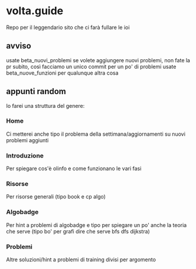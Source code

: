 # volta.guide

Repo per il leggendario sito che ci farà fullare le ioi


## avviso
usate beta_nuovi_problemi se volete aggiungere nuovi problemi, non fate la pr subito, così facciamo un unico commit per un po' di problemi
usate beta_nuove_funzioni per qualunque altra cosa


## appunti random

Io farei una struttura del genere:
### Home
Ci metterei anche tipo il problema della settimana/aggiornamenti su nuovi problemi aggiunti

### Introduzione
Per spiegare cos'è olinfo e come funzionano le vari fasi

### Risorse
Per risorse generali (tipo book e cp algo)

### Algobadge
Per hint a problemi di algobadge e tipo per spiegare un po' anche la teoria che serve (tipo bo' per grafi dire che serve bfs dfs dijkstra)

### Problemi
Altre soluzioni/hint a problemi di training divisi per argomento
